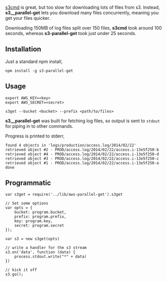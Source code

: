 [s3cmd](http://s3tools.org/s3cmd) is great, but too slow for downloading lots of files from s3. Instead, **s3__parallel-get** lets you download many files concurrently, meaning you get your files quicker.

Downloading 150MB of log files split over 150 files, **s3cmd** took around 100 seconds, whereas **s3-parallel-get** took just under 25 seconds.

## Installation

Just a standard npm install,

```
npm install -g s3-parallel-get
```

## Usage

```
export AWS_KEY=<key>
export AWS_SECRET=<secret>

s3get --bucket <bucket> --prefix <path/to/files>
```

**s3__parallel-get** was built for fetching log files, so output is sent to `stdout` for piping in to other commands.

Progress is printed to stderr,

```
found 4 objects in 'logs/production/access.log/2014/02/22'
retrieved object #2 - PROD/access.log/2014/02/22/access.i-13e5f250-b
retrieved object #4 - PROD/access.log/2014/02/22/access.i-13e5f250-d
retrieved object #3 - PROD/access.log/2014/02/22/access.i-13e5f250-c
retrieved object #1 - PROD/access.log/2014/02/22/access.i-13e5f250-a
done
```

## Programmatic

```
var s3get = require('../lib/aws-parallel-get').s3get

// Set some options
var opts = {
    bucket: program.bucket,
    prefix: program.prefix,
    key: program.key,
    secret: program.secret
});

var s3 = new s3get(opts)

// write a handler for the s3 stream
s3.on('data', function (data) {
    process.stdout.write("*" + data)
})  

// kick it off
s3.go();
```
